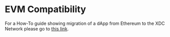 # EVM Compatibility

For a How-To guide showing migration of a dApp from Ethereum to the XDC Network please go to [this link](https://docs.xdc.community/learn/how-to-articles/how-to-migrate-a-dapp-from-ethereum-to-the-xdc-network-using-truffle).
